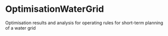 # OptimisationWaterGrid
Optimisation results and analysis for operating rules for short-term planning of a water grid
